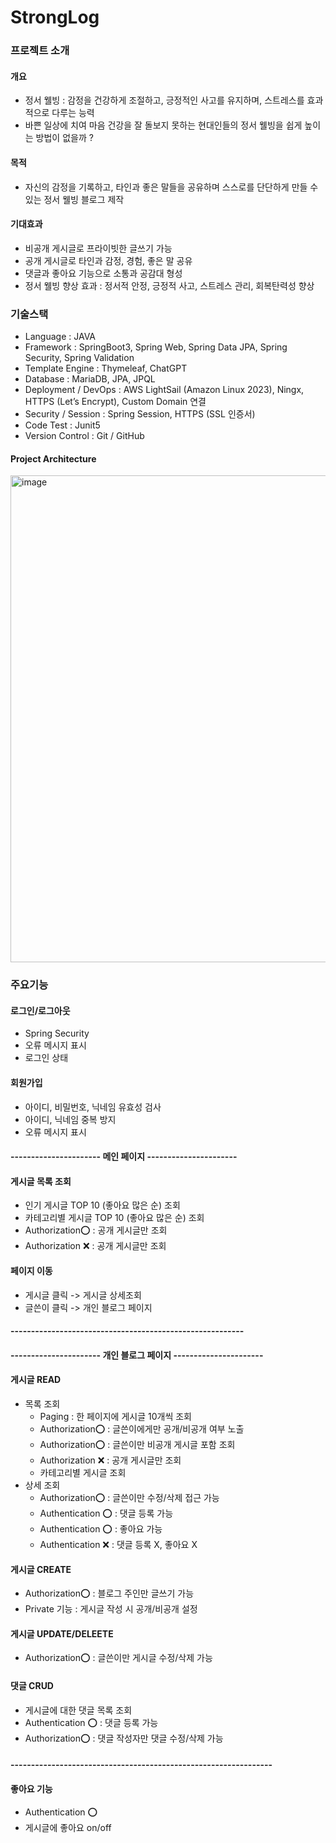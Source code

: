 # StrongLog

### 프로젝트 소개
#### 개요 
- 정서 웰빙 : 감정을 건강하게 조절하고, 긍정적인 사고를 유지하며, 스트레스를 효과적으로 다루는 능력
- 바쁜 일상에 치여 마음 건강을 잘 돌보지 못하는 현대인들의 정서 웰빙을 쉽게 높이는 방법이 없을까 ?

#### 목적
- 자신의 감정을 기록하고, 타인과 좋은 말들을 공유하며 스스로를 단단하게 만들 수 있는 정서 웰빙 블로그 제작

#### 기대효과
- 비공개 게시글로 프라이빗한 글쓰기 가능
- 공개 게시글로 타인과 감정, 경험, 좋은 말 공유
- 댓글과 좋아요 기능으로 소통과 공감대 형성
- 정서 웰빙 향상 효과 : 정서적 안정, 긍정적 사고, 스트레스 관리, 회복탄력성 향상

### 기술스택
- Language : JAVA
- Framework : SpringBoot3, Spring Web, Spring Data JPA, Spring Security, Spring Validation
- Template Engine : Thymeleaf, ChatGPT
- Database : MariaDB, JPA, JPQL
- Deployment / DevOps : AWS LightSail (Amazon Linux 2023), Ningx, HTTPS (Let’s Encrypt), Custom Domain 연결
- Security / Session : Spring Session, HTTPS (SSL 인증서)
- Code Test : Junit5
- Version Control : Git / GitHub
  
#### Project Architecture
<img width="1216" height="779" alt="image" src="https://github.com/user-attachments/assets/0a1d78f4-5929-43f1-a8a6-2ffc39fafbdc" />

### 주요기능
#### 로그인/로그아웃
- Spring Security
- 오류 메시지 표시
- 로그인 상태

#### 회원가입
- 아이디, 비밀번호, 닉네임 유효성 검사
- 아이디, 닉네임 중복 방지
- 오류 메시지 표시

#### ---------------------- 메인 페이지 ----------------------
#### 게시글 목록 조회
- 인기 게시글 TOP 10 (좋아요 많은 순) 조회
- 카테고리별 게시글 TOP 10 (좋아요 많은 순) 조회
- Authorization⭕ : 공개 게시글만 조회 
- Authorization ❌ : 공개 게시글만 조회

#### 페이지 이동
- 게시글 클릭 -> 게시글 상세조회
- 글쓴이 클릭 -> 개인 블로그 페이지
#### ---------------------------------------------------------

#### ---------------------- 개인 블로그 페이지 ----------------------
#### 게시글 READ
- 목록 조회
   - Paging : 한 페이지에 게시글 10개씩 조회
   - Authorization⭕ : 글쓴이에게만 공개/비공개 여부 노출
   - Authorization⭕ : 글쓴이만 비공개 게시글 포함 조회
   - Authorization ❌ : 공개 게시글만 조회
   - 카테고리별 게시글 조회
- 상세 조회
   - Authorization⭕ : 글쓴이만 수정/삭제 접근 가능
   - Authentication ⭕ : 댓글 등록 가능
   - Authentication ⭕ : 좋아요 가능
   - Authentication ❌ : 댓글 등록 X, 좋아요 X

#### 게시글 CREATE
- Authorization⭕ : 블로그 주인만 글쓰기 가능
- Private 기능 : 게시글 작성 시 공개/비공개 설정

#### 게시글 UPDATE/DELEETE
- Authorization⭕ : 글쓴이만 게시글 수정/삭제 가능

#### 댓글 CRUD
- 게시글에 대한 댓글 목록 조회
- Authentication ⭕ : 댓글 등록 가능
- Authorization⭕ : 댓글 작성자만 댓글 수정/삭제 가능
#### ----------------------------------------------------------------

#### 좋아요 기능
- Authentication ⭕
- 게시글에 좋아요 on/off







